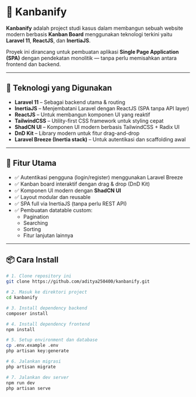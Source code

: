 # 🧩 Kanbanify

**Kanbanify** adalah project studi kasus dalam membangun sebuah website modern berbasis **Kanban Board** menggunakan teknologi terkini yaitu **Laravel 11**, **ReactJS**, dan **InertiaJS**.

Proyek ini dirancang untuk pembuatan aplikasi **Single Page Application (SPA)** dengan pendekatan monolitik — tanpa perlu memisahkan antara frontend dan backend.

---

## 🚀 Teknologi yang Digunakan

- **Laravel 11** – Sebagai backend utama & routing
- **InertiaJS** – Menjembatani Laravel dengan ReactJS (SPA tanpa API layer)
- **ReactJS** – Untuk membangun komponen UI yang reaktif
- **TailwindCSS** – Utility-first CSS framework untuk styling cepat
- **ShadCN UI** – Komponen UI modern berbasis TailwindCSS + Radix UI
- **DnD Kit** – Library modern untuk fitur drag-and-drop
- **Laravel Breeze (Inertia stack)** – Untuk autentikasi dan scaffolding awal

---

## 🎯 Fitur Utama

- ✅ Autentikasi pengguna (login/register) menggunakan Laravel Breeze
- ✅ Kanban board interaktif dengan drag & drop (DnD Kit)
- ✅ Komponen UI modern dengan **ShadCN UI**
- ✅ Layout modular dan reusable
- ✅ SPA full via InertiaJS (tanpa perlu REST API)
- ✅ Pembuatan datatable custom:
    - Pagination
    - Searching
    - Sorting
    - Fitur lanjutan lainnya

---

## 📦 Cara Install

```bash
# 1. Clone repository ini
git clone https://github.com/aditya250400/kanbanify.git

# 2. Masuk ke direktori project
cd kanbanify

# 3. Install dependency backend
composer install

# 4. Install dependency frontend
npm install

# 5. Setup environment dan database
cp .env.example .env
php artisan key:generate

# 6. Jalankan migrasi
php artisan migrate

# 7. Jalankan dev server
npm run dev
php artisan serve
```

